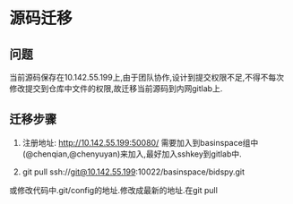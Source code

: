 # 源码迁移

## 问题
当前源码保存在10.142.55.199上,由于团队协作,设计到提交权限不足,不得不每次修改提交到仓库中文件的权限,故迁移当前源码到内网gitlab上.


## 迁移步骤
1. 注册地址: http://10.142.55.199:50080/
需要加入到basinspace组中(@chenqian,@chenyuyan)来加入,最好加入sshkey到gitlab中.

2. git pull ssh://git@10.142.55.199:10022/basinspace/bidspy.git

或修改代码中.git/config的地址.修改成最新的地址.在git pull